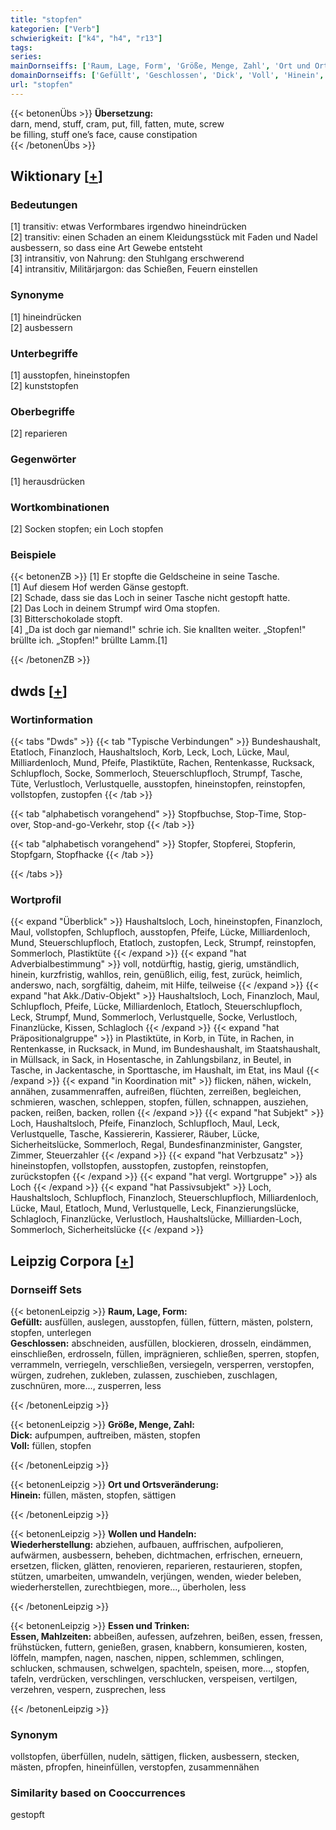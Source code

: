 ```yaml
---
title: "stopfen"
kategorien: ["Verb"]
schwierigkeit: ["k4", "h4", "r13"]
tags:
series:
mainDornseiffs: ['Raum, Lage, Form', 'Größe, Menge, Zahl', 'Ort und Ortsveränderung', 'Wollen und Handeln', 'Essen und Trinken']
domainDornseiffs: ['Gefüllt', 'Geschlossen', 'Dick', 'Voll', 'Hinein', 'Wiederherstellung', 'Essen, Mahlzeiten']
url: "stopfen"
---
```


{{< betonenÜbs >}}
**Übersetzung:**  
darn, mend, stuff, cram, put, fill, fatten, mute, screw  
be filling, stuff one’s face, cause  constipation  
{{< /betonenÜbs >}}

## Wiktionary [[+](https://de.wiktionary.org/wiki/stopfen)]

### Bedeutungen
[1] transitiv: etwas Verformbares irgendwo hineindrücken  
[2] transitiv: einen Schaden an einem Kleidungsstück mit Faden und Nadel ausbessern, so dass eine Art Gewebe entsteht  
[3] intransitiv, von Nahrung: den Stuhlgang erschwerend  
[4] intransitiv, Militärjargon: das Schießen, Feuern einstellen  

### Synonyme
[1] hineindrücken  
[2] ausbessern  

### Unterbegriffe
[1] ausstopfen, hineinstopfen  
[2] kunststopfen  

### Oberbegriffe
[2] reparieren  

### Gegenwörter
[1] herausdrücken  

### Wortkombinationen
[2] Socken stopfen; ein Loch stopfen  

### Beispiele
{{< betonenZB >}}
[1] Er stopfte die Geldscheine in seine Tasche.  
[1] Auf diesem Hof werden Gänse gestopft.  
[2] Schade, dass sie das Loch in seiner Tasche nicht gestopft hatte.  
[2] Das Loch in deinem Strumpf wird Oma stopfen.  
[3] Bitterschokolade stopft.  
[4] „Da ist doch gar niemand!" schrie ich. Sie knallten weiter. „Stopfen!" brüllte ich. „Stopfen!" brüllte Lamm.[1]  

{{< /betonenZB >}}


## dwds [[+](https://www.dwds.de/wb/stopfen)]

### Wortinformation
{{< tabs "Dwds" >}}
{{< tab "Typische Verbindungen" >}}
Bundeshaushalt, Etatloch, Finanzloch, Haushaltsloch, Korb, Leck, Loch, Lücke, Maul, Milliardenloch, Mund, Pfeife, Plastiktüte, Rachen, Rentenkasse, Rucksack, Schlupfloch, Socke, Sommerloch, Steuerschlupfloch, Strumpf, Tasche, Tüte, Verlustloch, Verlustquelle, ausstopfen, hineinstopfen, reinstopfen, vollstopfen, zustopfen
{{< /tab >}}

{{< tab "alphabetisch vorangehend" >}}
Stopfbuchse, Stop-Time, Stop-over, Stop-and-go-Verkehr, stop
{{< /tab >}}

{{< tab "alphabetisch vorangehend" >}}
Stopfer, Stopferei, Stopferin, Stopfgarn, Stopfhacke
{{< /tab >}}

{{< /tabs >}}

### Wortprofil
{{< expand "Überblick" >}} Haushaltsloch, Loch, hineinstopfen, Finanzloch, Maul, vollstopfen, Schlupfloch, ausstopfen, Pfeife, Lücke, Milliardenloch, Mund, Steuerschlupfloch, Etatloch, zustopfen, Leck, Strumpf, reinstopfen, Sommerloch, Plastiktüte {{< /expand >}}
{{< expand "hat Adverbialbestimmung" >}} voll, notdürftig, hastig, gierig, umständlich, hinein, kurzfristig, wahllos, rein, genüßlich, eilig, fest, zurück, heimlich, anderswo, nach, sorgfältig, daheim, mit Hilfe, teilweise {{< /expand >}}
{{< expand "hat Akk./Dativ-Objekt" >}} Haushaltsloch, Loch, Finanzloch, Maul, Schlupfloch, Pfeife, Lücke, Milliardenloch, Etatloch, Steuerschlupfloch, Leck, Strumpf, Mund, Sommerloch, Verlustquelle, Socke, Verlustloch, Finanzlücke, Kissen, Schlagloch {{< /expand >}}
{{< expand "hat Präpositionalgruppe" >}} in Plastiktüte, in Korb, in Tüte, in Rachen, in Rentenkasse, in Rucksack, in Mund, im Bundeshaushalt, im Staatshaushalt, in Müllsack, in Sack, in Hosentasche, in Zahlungsbilanz, in Beutel, in Tasche, in Jackentasche, in Sporttasche, im Haushalt, im Etat, ins Maul {{< /expand >}}
{{< expand "in Koordination mit" >}} flicken, nähen, wickeln, annähen, zusammenraffen, aufreißen, flüchten, zerreißen, begleichen, schmieren, waschen, schleppen, stopfen, füllen, schnappen, ausziehen, packen, reißen, backen, rollen {{< /expand >}}
{{< expand "hat Subjekt" >}} Loch, Haushaltsloch, Pfeife, Finanzloch, Schlupfloch, Maul, Leck, Verlustquelle, Tasche, Kassiererin, Kassierer, Räuber, Lücke, Sicherheitslücke, Sommerloch, Regal, Bundesfinanzminister, Gangster, Zimmer, Steuerzahler {{< /expand >}}
{{< expand "hat Verbzusatz" >}} hineinstopfen, vollstopfen, ausstopfen, zustopfen, reinstopfen, zurückstopfen {{< /expand >}}
{{< expand "hat vergl. Wortgruppe" >}} als Loch {{< /expand >}}
{{< expand "hat Passivsubjekt" >}} Loch, Haushaltsloch, Schlupfloch, Finanzloch, Steuerschlupfloch, Milliardenloch, Lücke, Maul, Etatloch, Mund, Verlustquelle, Leck, Finanzierungslücke, Schlagloch, Finanzlücke, Verlustloch, Haushaltslücke, Milliarden-Loch, Sommerloch, Sicherheitslücke {{< /expand >}}

## Leipzig Corpora [[+](https://corpora.uni-leipzig.de/en/res?word=stopfen&corpusId=deu_newscrawl-public_2018)]

### Dornseiff Sets
{{< betonenLeipzig >}}
**Raum, Lage, Form:**  
**Gefüllt:** ausfüllen, auslegen, ausstopfen, füllen, füttern, mästen, polstern, stopfen, unterlegen  
**Geschlossen:** abschneiden, ausfüllen, blockieren, drosseln, eindämmen, einschließen, erdrosseln, füllen, imprägnieren, schließen, sperren, stopfen, verrammeln, verriegeln, verschließen, versiegeln, versperren, verstopfen, würgen, zudrehen, zukleben, zulassen, zuschieben, zuschlagen, zuschnüren, more..., zusperren, less  

{{< /betonenLeipzig >}}


{{< betonenLeipzig >}}
**Größe, Menge, Zahl:**  
**Dick:** aufpumpen, auftreiben, mästen, stopfen  
**Voll:** füllen, stopfen  

{{< /betonenLeipzig >}}


{{< betonenLeipzig >}}
**Ort und Ortsveränderung:**  
**Hinein:** füllen, mästen, stopfen, sättigen  

{{< /betonenLeipzig >}}


{{< betonenLeipzig >}}
**Wollen und Handeln:**  
**Wiederherstellung:** abziehen, aufbauen, auffrischen, aufpolieren, aufwärmen, ausbessern, beheben, dichtmachen, erfrischen, erneuern, ersetzen, flicken, glätten, renovieren, reparieren, restaurieren, stopfen, stützen, umarbeiten, umwandeln, verjüngen, wenden, wieder beleben, wiederherstellen, zurechtbiegen, more..., überholen, less  

{{< /betonenLeipzig >}}


{{< betonenLeipzig >}}
**Essen und Trinken:**  
**Essen, Mahlzeiten:** abbeißen, aufessen, aufzehren, beißen, essen, fressen, frühstücken, futtern, genießen, grasen, knabbern, konsumieren, kosten, löffeln, mampfen, nagen, naschen, nippen, schlemmen, schlingen, schlucken, schmausen, schwelgen, spachteln, speisen, more..., stopfen, tafeln, verdrücken, verschlingen, verschlucken, verspeisen, vertilgen, verzehren, vespern, zusprechen, less  

{{< /betonenLeipzig >}}

### Synonym
vollstopfen, überfüllen, nudeln, sättigen, flicken, ausbessern, stecken, mästen, pfropfen, hineinfüllen, verstopfen, zusammennähen


### Similarity based on Cooccurrences
gestopft

